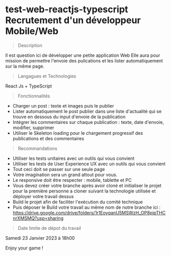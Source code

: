 # test-web-reactjs-typescript Recrutement d'un développeur Mobile/Web

> Description

Il est question ici de développer une petite application Web 
Elle aura pour mission de permettre l'envoie des pulications et les lister automatiquement sur la même page.

> Langagues et Technologies 

React Js + TypeScript

> Fonctionnalités

* Charger un post : texte et images puis le publier 
* Lister automatiquement le post publier dans une liste d'actualité qui se trouve en dessous du input d'envoie de la publication
* Intégrer les commentaires sur chaque publication : texte, date d'envoie, modifier, supprimer
* Utiliser le Skeleton loading pour le chargement progressif des publications et des commentaires 

> Recommandations

* Utiliser les tests unitaires avec un outils qui vous convient
* Utiliser les tests de User Experience UX avec un outils qui vous convient
* Tout ceci doit se passer sur une seule page
* Votre imagination sera un grand attout pour vous.
* Le responsive doit être respecter : mobile, tablette et PC
* Vous devez créer votre branche après avoir cloné et initialiser le projet pour la première personne a cloner suivant la technologie utilisée et déployer votre travail dessus 
* Build le projet afin de faciliter l'exécution du comité technique
* Puis déposer le Build votre travail au même nom de notre branche ici : https://drive.google.com/drive/folders/1r1EoyqanU5MSWzH_OP8pjpTHCnrXMSMQ?usp=sharing 

> Date limite de dépot du travail 

Samedi 23 Janvier 2023 à 18h00

Enjoy your game ! 
